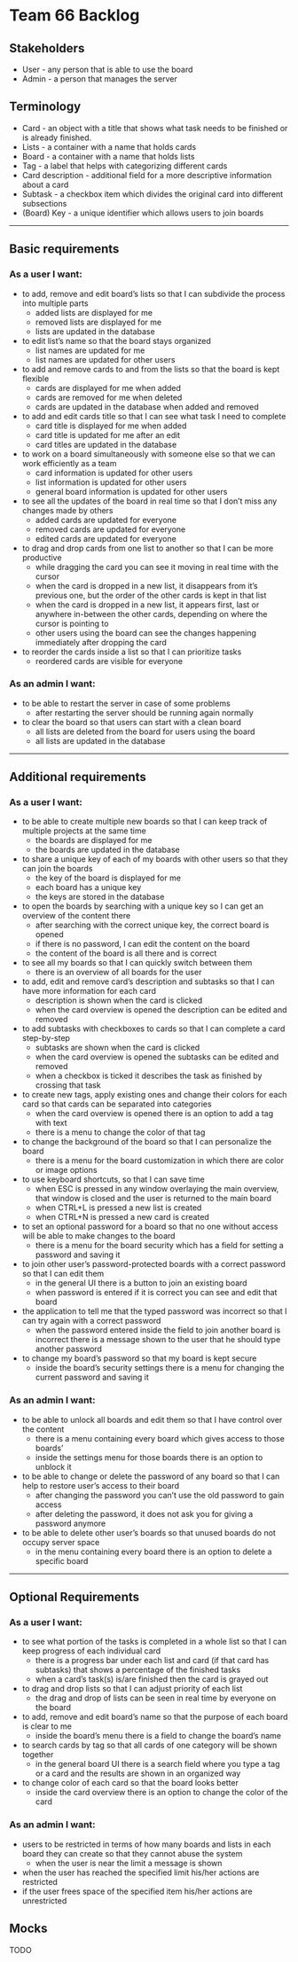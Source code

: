 # Team 66 Backlog
## Stakeholders
* User - any person that is able to use the board
* Admin - a person that manages the server

## Terminology
* Card - an object with a title that shows what task needs to be finished or is already finished. 
* Lists - a container with a name that holds cards
* Board - a container with a name that holds lists
* Tag - a label that helps with categorizing different cards
* Card description - additional field for a more descriptive information about a card
* Subtask - a checkbox item which divides the original card into different subsections
* (Board) Key - a unique identifier which allows users to join boards

---

## Basic requirements
### As a user I want:
* to add, remove and edit board’s lists so that I can subdivide the process into multiple parts
	* added lists are displayed for me
	* removed lists are displayed for me
	* lists are updated in the database
* to edit list’s name so that the board stays organized
	* list names are updated for me
	* list names are updated for other users
* to add and remove cards to and from the lists so that the board is kept flexible
	* cards are displayed for me when added
	* cards are removed for me when deleted
	* cards are updated in the database when added and removed
* to add and edit cards title so that I can see what task I need to complete
	* card title is displayed for me when added
	* card title is updated for me after an edit
	* card titles are updated in the database
* to work on a board simultaneously with someone else so that we can work efficiently as a team
	* card information is updated for other users
	* list information is updated for other users
	* general board information is updated for other users
* to see all the updates of the board in real time so that I don’t miss any changes made by others
	* added cards are updated for everyone
	* removed cards are updated for everyone
	* edited cards are updated for everyone
* to drag and drop cards from one list to another so that I can be more productive
	* while dragging the card you can see it moving in real time with the cursor
	* when the card is dropped in a new list, it disappears from it’s previous one,
	but the order of the other cards is kept in that list
	* when the card is dropped in a new list, it appears first, last or anywhere in-between the other cards, depending on where the cursor is pointing to
	* other users using the board can see the changes happening immediately
 after dropping the card
* to reorder the cards inside a list so that I can prioritize tasks
	* reordered cards are visible for everyone


### As an admin I want:
* to be able to restart the server in case of some problems
	* after restarting the server should be running again normally
* to clear the board so that users can start with a clean board
	* all lists are deleted from the board for users using the board
	* all lists are updated in the database

---

## Additional requirements
### As a user I want:
* to be able to create multiple new boards so that I can keep track of multiple projects at the same time
	* the boards are displayed for me
	* the boards are updated in the database
* to share a unique key of each of my boards with other users so that they can join the boards
	* the key of the board is displayed for me
	* each board has a unique key
	* the keys are stored in the database
* to open the boards by searching with a unique key so I can get an overview of the content there
	* after searching with the correct unique key, the correct board is opened
	* if there is no password, I can edit the content on the board
	* the content of the board is all there and is correct
* to see all my boards so that I can quickly switch between them
	* there is an overview of all boards for the user 
* to add, edit and remove card’s description and subtasks so that I can have more information for each card
	* description is shown when the card is clicked
	* when the card overview is opened the description can be edited and removed
* to add subtasks with checkboxes to cards so that I can complete a card step-by-step
	* subtasks are shown when the card is clicked
	* when the card overview is opened the subtasks can be edited and removed
	* when a checkbox is ticked it describes the task as finished by crossing that task
* to create new tags, apply existing ones and change their colors for each card so that cards can be separated into categories
	* when the card overview is opened there is an option to add a tag with text
	* there is a menu to change the color of that tag
* to change the background of the board so that I can personalize the board
	* there is a menu for the board customization in which there are color or image options
* to use keyboard shortcuts, so that I can save time
	* when ESC is pressed in any window overlaying the main overview, that window is closed and the user is returned to the main board
	* when CTRL+L is pressed a new list is created
	* when CTRL+N is pressed a new card is created
* to set an optional password for a board so that no one without access will be able to make changes to the board
	* there is a menu for the board security which has a field for setting a password and saving it
* to join other user’s password-protected boards with a correct password so that I can edit them
	* in the general UI there is a button to join an existing board
	* when password is entered if it is correct you can see and edit that board
* the application to tell me that the typed password was incorrect so that I can try again with a correct password
	* when the password entered inside the field to join another board is incorrect there is a message shown to the user that he should type another password
* to change my board’s password so that my board is kept secure
	* inside the board’s security settings there is a menu for changing the current password and saving it

### As an admin I want:
* to be able to unlock all boards and edit them so that I have control over the content
	* there is a menu containing every board which gives access to those boards’ 
	* inside the settings menu for those boards there is an option to unblock it
* to be able to change or delete the password of any board so that I can help to restore user’s access to their board
	* after changing the password you can’t use the old password to gain access
	* after deleting the password, it does not ask you for giving a password anymore
* to be able to delete other user’s boards so that unused boards do not occupy server space
	* in the menu containing every board there is an option to delete a specific board
	
---

## Optional Requirements
### As a user I want:
* to see what portion of the tasks is completed in a whole list so that I can keep progress of each individual card
	* there is a progress bar under each list and card (if that card has subtasks) that
	shows a percentage of the finished tasks
	* when a card’s task(s) is/are finished then the card is grayed out
* to drag and drop lists so that I can adjust priority of each list
	* the drag and drop of lists can be seen in real time by everyone on the board
* to add, remove and edit board’s name so that the purpose of each board is clear to me
	* inside the board’s menu there is a field to change the board’s name
* to search cards by tag so that all cards of one category will be shown together
	* in the general board UI there is a search field where you type a tag or a card and
	the results are shown in an organized way
* to change color of each card so that the board looks better
	* inside the card overview there is an option to change the color of the card

### As an admin I want:
* users to be restricted in terms of how many boards and lists in each board they can create so that they cannot abuse the system
	* when the user is near the limit a message is shown
* when the user has reached the specified limit his/her actions are restricted
* if the user frees space of the specified item his/her actions are unrestricted


## Mocks
TODO
